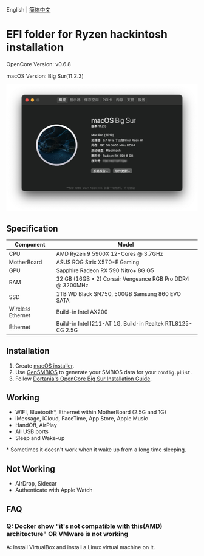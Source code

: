 English | [简体中文](./README)

# EFI folder for Ryzen hackintosh installation

OpenCore Version: v0.6.8

macOS Version: Big Sur(11.2.3)

![Screenshot](Screenshot.png)

## Specification

| Component         | Model                                                       |
| ----------------- | ----------------------------------------------------------- |
| CPU               | AMD Ryzen 9 5900X 12-Cores @ 3.7GHz                         |
| MotherBoard       | ASUS ROG Strix X570-E Gaming                                |
| GPU               | Sapphire Radeon RX 590 Nitro+ 8G G5                         |
| RAM               | 32 GB (16GB × 2) Corsair Vengeance RGB Pro DDR4 @ 3200MHz   |
| SSD               | 1TB WD Black SN750, 500GB Samsung 860 EVO SATA              |
| Wireless Ethernet | Build-in Intel AX200                                        |
| Ethernet          | Build-in Intel I211-AT 1G, Build-in Realtek RTL8125-CG 2.5G |

## Installation

1. Create [macOS installer](https://dortania.github.io/OpenCore-Install-Guide/installer-guide/mac-install.html#downloading-macos-modern-os).
2. Use [GenSMBIOS](https://github.com/corpnewt/GenSMBIOS) to generate your SMBIOS data for your `config.plist`.
3. Follow [Dortania's OpenCore Big Sur Installation Guide](https://dortania.github.io/OpenCore-Install-Guide/extras/big-sur/#table-of-contents).

## Working

- WIFI, Bluetooth*, Ethernet within MotherBoard (2.5G and 1G)
- iMessage, iCloud, FaceTime, App Store, Apple Music
- HandOff, AirPlay
- All USB ports
- Sleep and Wake-up

\* Sometimes it doesn't work when it wake up from a long time sleeping.

## Not Working

- AirDrop, Sidecar
- Authenticate with Apple Watch

## FAQ

### Q: Docker show "it's not compatible with this(AMD) architecture" OR VMware is not working

A: Install VirtualBox and install a Linux virtual machine on it.
